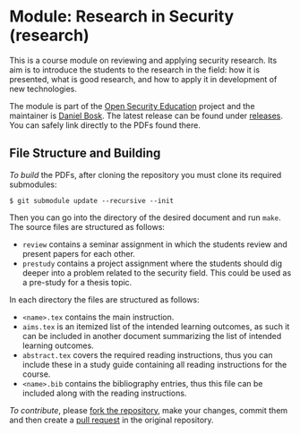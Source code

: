 Module: Research in Security (research)
===============================================================================

This is a course module on reviewing and applying security research.  Its aim 
is to introduce the students to the research in the field: how it is presented, 
what is good research, and how to apply it in development of new technologies.

The module is part of the [Open Security Education][OpenSecEd] project and the 
maintainer is [Daniel Bosk][dbosk].  The latest release can be found under 
[releases][Releases].  You can safely link directly to the PDFs found there.

[OpenSecEd]: https://github.com/OpenSecEd/
[dbosk]: https://github.com/dbosk/
[Releases]: https://github.com/OpenSecEd/research/releases


File Structure and Building
-------------------------------------------------------------------------------

*To build* the PDFs, after cloning the repository you must clone its required 
submodules:

```shell
$ git submodule update --recursive --init
```
Then you can go into the directory of the desired document and run `make`.
The source files are structured as follows:

- `review` contains a seminar assignment in which the students review and 
  present papers for each other.
- `prestudy` contains a project assignment where the students should dig deeper 
  into a problem related to the security field.  This could be used as 
  a pre-study for a thesis topic.

In each directory the files are structured as follows:

- `<name>.tex` contains the main instruction.
- `aims.tex` is an itemized list of the intended learning outcomes, as such it 
  can be included in another document summarizing the list of intended learning 
  outcomes.
- `abstract.tex` covers the required reading instructions, thus you can include 
  these in a study guide containing all reading instructions for the course.
- `<name>.bib` contains the bibliography entries, thus this file can be 
  included along with the reading instructions.

*To contribute*, please [fork the repository][ForkARepo], make your changes, 
commit them and then create a [pull request][PullRequest] in the original 
repository.

[ForkARepo]: https://help.github.com/articles/fork-a-repo/
[PullRequest]: https://help.github.com/articles/using-pull-requests/
